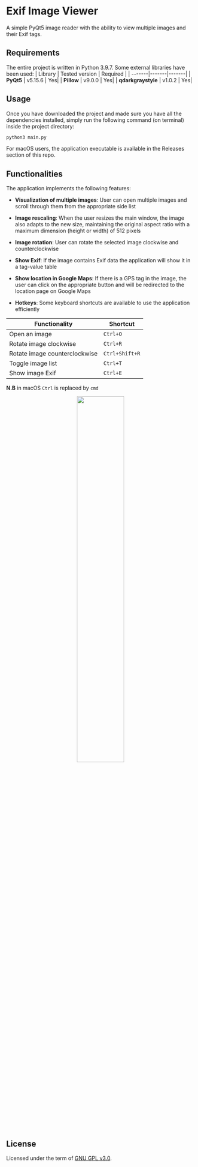 # Exif Image Viewer
A simple PyQt5 image reader with the ability to view multiple images and their Exif tags.

## Requirements
The entire project is written in Python 3.9.7.
Some external libraries have been used:
| Library | Tested version | Required |
| -------|-------|-------|
| **PyQt5** | v5.15.6 | Yes|
| **Pillow** | v9.0.0 | Yes|
| **qdarkgraystyle** | v1.0.2 | Yes|

## Usage
Once you have downloaded the project and made sure you have all the dependencies installed, simply run the following command (on terminal) inside the project directory:
```sh
python3 main.py
```
For macOS users, the application executable is available in the Releases section of this repo.

## Functionalities
The application implements the following features:

* **Visualization of multiple images**: User can open multiple images and scroll through them from the appropriate side list
* **Image rescaling**: When the user resizes the main window, the image also adapts to the new size, maintaining the original aspect ratio with a maximum dimension (height or width) of 512 pixels
* **Image rotation**: User can rotate the selected image clockwise and counterclockwise

* **Show Exif**: If the image contains Exif data the application will show it in a tag-value table

* **Show location in Google Maps**: If there is a GPS tag in the image, the user can click on the appropriate button and will be redirected to the location page on Google Maps

* **Hotkeys**: Some keyboard shortcuts are available to use the application efficiently

|Functionality | Shortcut|
| -------|-------|
|Open an image | ```Ctrl+O```|
|Rotate image clockwise | ```Ctrl+R```|
|Rotate image counterclockwise | ```Ctrl+Shift+R```|
|Toggle image list | ```Ctrl+T```|
|Show image Exif | ```Ctrl+E```|

**N.B** in macOS ```Ctrl``` is replaced by ```cmd```

<p align="center">
<img src="img/app_usage.gif" width="50%">
</p>

## License
Licensed under the term of [GNU GPL v3.0](LICENSE).